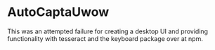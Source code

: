 # AutoCaptaUwow

This was an attempted failure for creating a desktop UI and providing functionality with tesseract and the keyboard package over at npm.
